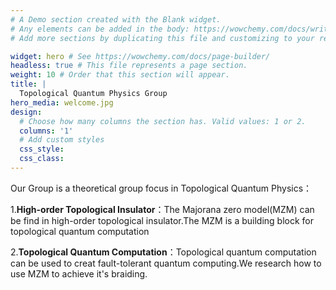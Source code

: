 ```yaml
---
# A Demo section created with the Blank widget.
# Any elements can be added in the body: https://wowchemy.com/docs/writing-markdown-latex/
# Add more sections by duplicating this file and customizing to your requirements.

widget: hero # See https://wowchemy.com/docs/page-builder/
headless: true # This file represents a page section.
weight: 10 # Order that this section will appear.
title: |
  Topological Quantum Physics Group
hero_media: welcome.jpg
design:
  # Choose how many columns the section has. Valid values: 1 or 2.
  columns: '1'
  # Add custom styles
  css_style:
  css_class:
---
```


Our Group is a theoretical group focus in Topological Quantum Physics： 
    
1.**High-order Topological Insulator**：The Majorana zero model(MZM) can be find in high-order topological insulator.The MZM is a building block for topological quantum computation

2.**Topological Quantum Computation**：Topological quantum computation can be used to creat fault-tolerant quantum computing.We research how to use MZM to achieve it's braiding. 
